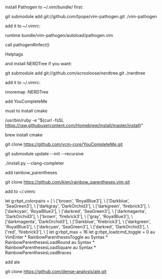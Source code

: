 install Pathogen to ~/.vim/bundle/ first:

git submodule add git://github.com/tpope/vim-pathogen.git ./vim-pathogen

add it to ~/.vimrc:

runtime bundle/vim-pathogen/autoload/pathogen.vim

call pathogen#infect()

Helptags

and install NERDTree if you want:

git submodule add git://github.com/scrooloose/nerdtree.git ./nerdtree

add it to ~/.vimrc:

nnoremap :NERDTree

add YouCompleteMe

must to install cmake

/usr/bin/ruby -e "$(curl -fsSL https://raw.githubusercontent.com/Homebrew/install/master/install)"

brew install cmake

git clone https://github.com/ycm-core/YouCompleteMe.git

git submodule update --init --recursive

./install.py --clang-completer

add rainbow_parentheses

git clone https://github.com/kien/rainbow_parentheses.vim.git

add to ~/.vimrc

let g:rbpt_colorpairs = [
                        \ ['brown',       'RoyalBlue3'],
                        \ ['Darkblue',    'SeaGreen3'],
                        \ ['darkgray',    'DarkOrchid3'],
                        \ ['darkgreen',   'firebrick3'],
                        \ ['darkcyan',    'RoyalBlue3'],
                        \ ['darkred',     'SeaGreen3'],
                        \ ['darkmagenta', 'DarkOrchid3'],
                        \ ['brown',       'firebrick3'],
                        \ ['gray',        'RoyalBlue3'],
                        \ ['darkmagenta', 'DarkOrchid3'],
                        \ ['Darkblue',    'firebrick3'],
                        \ ['darkgreen',   'RoyalBlue3'],
                        \ ['darkcyan',    'SeaGreen3'],
                        \ ['darkred',     'DarkOrchid3'],
                        \ ['red',         'firebrick3'],
                        \ ]
let g:rbpt_max = 16
let g:rbpt_loadcmd_toggle = 0
au VimEnter * RainbowParenthesesToggle
au Syntax * RainbowParenthesesLoadRound
au Syntax * RainbowParenthesesLoadSquare
au Syntax * RainbowParenthesesLoadBraces

add ale

git clone https://github.com/dense-analysis/ale.git
